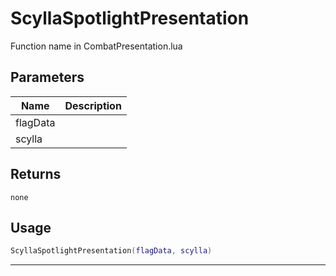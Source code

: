 # ScyllaSpotlightPresentation

Function name in CombatPresentation.lua

## Parameters

| Name     | Description |
| -------- | ----------- |
| flagData |             |
| scylla   |             |

## Returns

`none`

## Usage

```lua
ScyllaSpotlightPresentation(flagData, scylla)
```

---
